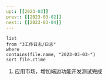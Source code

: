 ```yaml
---
up:: [[2023-03]]
prev:: [[2023-03-02]]
next:: [[2023-03-04]]
---
```


```dataview
list
from "3工作日志/日志"
where
contains(file.name, "2023-03-03-")
sort file.ctime
```

1. 应用市场，增加端边功能开发测试完成